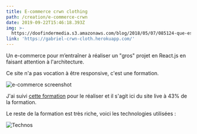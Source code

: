 ```yaml
---
title: E-commerce crwn clothing
path: /creation/e-commerce-crwn
date: 2019-09-22T15:46:18.393Z
img: >-
  https://doofindermedia.s3.amazonaws.com/blog/2018/05/07/085124-que-es-ecommerce.jpg
link: 'https://gabriel-crwn-cloth.herokuapp.com/'
---
```

Un e-commerce pour m’entraîner à réaliser un "gros" projet en React.js en faisant attention à l'architecture. 

Ce site n'a pas vocation à être responsive, c'est une formation.

![e-commerce screenshot](/img/capture-du-2019-10-04-17-38-28.png "e-commerce screenshot")

J'ai suivi [cette formation](https://www.udemy.com/course/complete-react-developer-zero-to-mastery) pour le réaliser et il s'agit ici du site live à 43% de la formation. 

Le reste de la formation est très riche, voici les technologies utilisées :

![Technos](/img/capture-du-2019-09-22-12-19-30.png "Technos")

